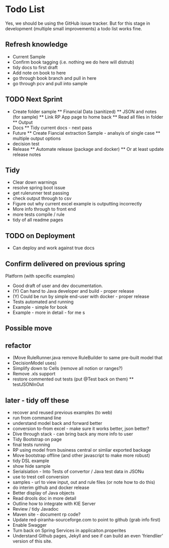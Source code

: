 # Todo List

Yes, we should be using the GitHub issue tracker. But for this stage in development (multiple small improvements) a todo list works fine.


## Refresh knowledge
* Current Sample
* Confirm book tagging (i.e. nothing we do here will distrub)
* tidy docs to first draft
* Add note on book to here
* go through book branch and pull in here
* go through pcv and pull into sample

## TODO Next Sprint
* Create folder sample
** Financial Data (sanitized)
** JSON and notes (for sample)
** Link RP App page to home back
** Read all files in folder
** Output
* Docs
** Tidy current docs - next pass
* Future
** Create Fiancial extraction Sample - analsyis of single case
** multiple output options
* decision test
* Release
** Automate release (package and docker)
** Or at least update release notes

## Tidy
* Clear down warnings
* resolve spring boot issue
* get rulerunner test passing
* check output through to csv
* Figure out why current excel example is outputting incorrectly
* More info through to front end
* more tests compile / rule
* tidy of all readme pages

## TODO on Deployment
* Can deploy and work against true docs

## Confirm delivered on previous spring

Platform (with specific examples)

* Good draft of user and dev documentation.
* (Y) Can hand to Java developer and build - proper release
* (Y) Could be run by simple end-user with docker - proper release
* Tests automated and running
* Example - simple for book
* Example - more in detail - for me
s

## Possible move




## refactor
* (Move RuleRunner.java remove RuleBuilder to same pre-built model that 
* DecisionModel uses)
* Simplify down to Cells (remove all notion or ranges?)
* Remove .xls support
* restore commented out tests (put @Test back on them)
** testJSONInOut



## later - tidy off these
* recover and reused previous examples (to web)
* run from command line
* understand model back and forward better
* conversion to-from excel - make sure it works better, json better?
* Dive through stack - can bring back any more info to user
* Tidy Bootstrap on page
* final tests running
* RP using model from business central or simliar exported backage
* Move bootstrap offline (and other javascript to make more robust)
* tidy DSL example
* show hide sample
* Serialsiation - Into Tests of convertor / Java test data in JSONu
* use to trest cell conversion
* samples - url to view input, out and rule files (or note how to do this)
* do interim github and docker release
* Better display of Java objects
* Read drools doc in more detail
* Outline how to integrate with KIE Server
* Review / tidy Javadoc
* Maven site - document rp code?
* Update red-piranha-sourceforge.com to point to github (grab info first)
* Enable Swagger
* Turn back on Spring Services in applicaiton.properites
* Understand Github pages, Jekyll and see if can build an even 'friendlier' version of this site.
